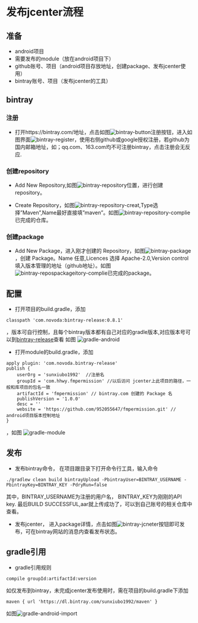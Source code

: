 # 发布jcenter流程

## 准备
- android项目
- 需要发布的module（放在android项目下）
- github账号、项目（android项目存放地址，创建package、发布jcenter使用）
- bintray账号、项目（发布jcenter的工具）

## bintray

### 注册
- 打开https://bintray.com/地址，点击如图![bintray-button](./images/bintray-button.png)注册按钮，进入如图界面![bintray-register](./images/bintray-register.png)，使用右侧github或google授权注册，若github为国内邮箱地址，如；qq.com、163.com均不可注册bintray，点击注册会无反应.

### 创建repository
- Add New Repository,如图![bintray-repository](./images/bintray-repository.png)位置，进行创建repository。

- Create Repository，如图![bintray-repository-creat](./images/bintray-repository-creat.png),Type选择”Maven”,Name最好直接填”maven”。如图![bintray-repository-complie](./images/bintray-repository-complie.png)已完成的仓库。

### 创建package
- Add New Package，进入刚才创建的 Repository，如图![bintray-package](./images/bintray-package.png)，创建 Package。Name 任意,Licences 选择 Apache-2.0,Version control 填入版本管理的地址（github地址）。如图![bintray-repospackageitory-complie](./images/bintray-package-complie.png)已完成的package。

## 配置
- 打开项目的build.gradle，添加
```
classpath 'com.novoda:bintray-release:0.8.1'
```
，版本可自行控制，且每个bintray版本都有自己对应的gradle版本,对应版本号可以到[bintray-release](https://github.com/novoda/bintray-release/releases)查看
 如图
 ![gradle-android](./images/gradle-android.png)

- 打开module的build.gradle，添加
```
apply plugin: 'com.novoda.bintray-release'
publish {
    userOrg = 'sunxiubo1992'  //注册名
    groupId = 'com.hhwy.fmpermission' //以后访问 jcenter上此项目的路径，一般和库项目的包名一致
    artifactId = 'fmpermission' // bintray.com 创建的 Package 名
    publishVersion = '1.0.0'
    desc = ''
    website = 'https://github.com/952055647/fmpermission.git' // android项目版本控制地址
}
```
，如图
![gradle-module](./images/gradle-module.png)

## 发布
- 发布bintray命令，
在项目跟目录下打开命令行工具，输入命令
```
./gradlew clean build bintrayUpload -PbintrayUser=BINTRAY_USERNAME -PbintrayKey=BINTRAY_KEY -PdryRun=false
```
其中，BINTRAY_USERNAME为注册的用户名， BINTRAY_KEY为刚刚的API key. 
最后BUILD SUCCESSFUL,aar就上传成功了，可以到自己账号的相关仓库中查看。

- 发布jcenter，
进入package详情，点击如图![bintray-jcneter](./images/bintray-jcenter.png)按钮即可发布，可在bintray网站的消息内查看发布状态。

## gradle引用
- gradle引用规则
```
compile groupId:artifactId:version
```
如仅发布到bintray，未完成jcenter发布使用时，需在项目的build.gradle下添加
```
maven { url 'https://dl.bintray.com/sunxiubo1992/maven' }
```
如图![gradle-android-import](./images/gradle-android-import.png)
